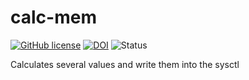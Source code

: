 calc-mem
========

[![GitHub license](https://sinfallas.files.wordpress.com/2016/02/gpl.png)](https://github.com/sinfallas/calc-mem/blob/master/LICENSE)
[![DOI](https://zenodo.org/badge/4102/sinfallas/calc-mem.svg)](https://zenodo.org/badge/latestdoi/4102/sinfallas/calc-mem)
![Status](https://api.travis-ci.org/sinfallas/calc-mem.svg) 

Calculates several values and write them into the sysctl
